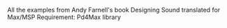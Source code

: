 All the examples from Andy Farnell's book Designing Sound translated for Max/MSP 
Requirement: Pd4Max library
